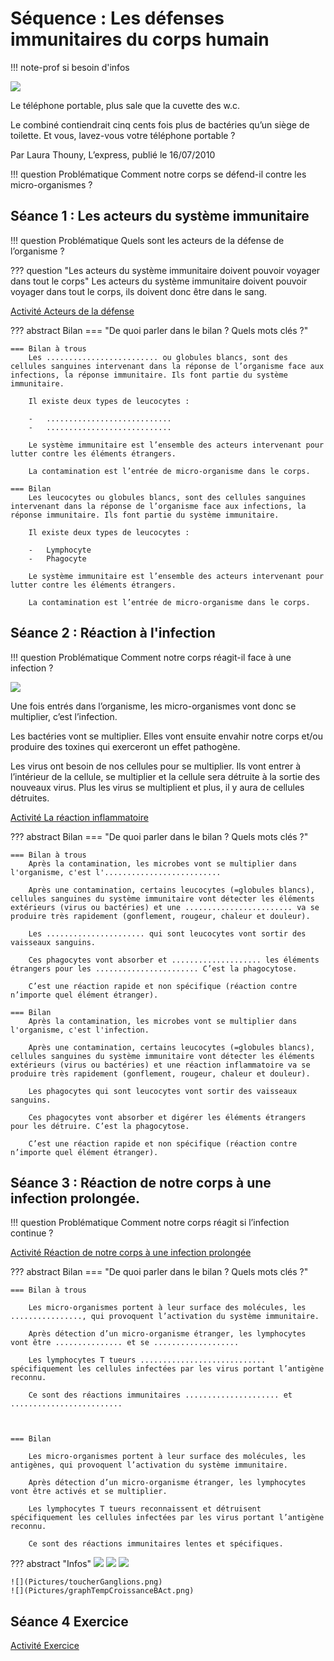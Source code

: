 # Séquence : Les défenses immunitaires du corps humain

!!! note-prof
    si besoin d'infos

![](Pictures/articleBacteriesHumain.png)

Le téléphone portable, plus sale que la cuvette des w.c.

Le combiné contiendrait cinq cents fois plus de bactéries qu’un siège de toilette. Et vous, lavez-vous votre téléphone portable ?

Par Laura Thouny, L’express, publié le 16/07/2010


!!! question Problématique
    Comment notre corps se défend-il contre les micro-organismes ?

    

## Séance 1 : Les acteurs du système immunitaire

!!! question Problématique
    Quels sont les acteurs de la défense de l’organisme ?

??? question "Les acteurs du système immunitaire doivent pouvoir voyager dans tout le corps"
    Les acteurs du système immunitaire doivent pouvoir voyager dans tout le corps, ils doivent donc être dans le sang.

[Activité Acteurs de la défense](../acteursSystImmu)



??? abstract Bilan
    === "De quoi parler dans le bilan ? Quels mots clés ?"

    === Bilan à trous
        Les ......................... ou globules blancs, sont des cellules sanguines intervenant dans la réponse de l’organisme face aux infections, la réponse immunitaire. Ils font partie du système immunitaire.

        Il existe deux types de leucocytes :

        -   ............................
        -   ............................

        Le système immunitaire est l’ensemble des acteurs intervenant pour lutter contre les éléments étrangers.

        La contamination est l’entrée de micro-organisme dans le corps.

    === Bilan
        Les leucocytes ou globules blancs, sont des cellules sanguines intervenant dans la réponse de l’organisme face aux infections, la réponse immunitaire. Ils font partie du système immunitaire.

        Il existe deux types de leucocytes :

        -   Lymphocyte
        -   Phagocyte

        Le système immunitaire est l’ensemble des acteurs intervenant pour lutter contre les éléments étrangers.

        La contamination est l’entrée de micro-organisme dans le corps.


## Séance 2 : Réaction à l'infection

!!! question Problématique
    Comment notre corps réagit-il face à une infection ?

![](Pictures/multipliMicroorga.png)


Une fois entrés dans l’organisme, les micro-organismes vont donc se multiplier, c’est l’infection.

Les bactéries vont se multiplier. Elles vont ensuite envahir notre corps et/ou produire des toxines qui exerceront un effet pathogène.

Les virus ont besoin de nos cellules pour se multiplier. Ils vont entrer à l’intérieur de la cellule, se multiplier et la cellule sera détruite à la sortie des nouveaux virus. Plus les virus se multiplient et plus, il y aura de cellules détruites.

[Activité La réaction inflammatoire](../inflammation)




??? abstract Bilan
    === "De quoi parler dans le bilan ? Quels mots clés ?"

    === Bilan à trous
        Après la contamination, les microbes vont se multiplier dans l'organisme, c'est l'..........................

        Après une contamination, certains leucocytes (=globules blancs), cellules sanguines du système immunitaire vont détecter les éléments extérieurs (virus ou bactéries) et une ........................ va se produire très rapidement (gonflement, rougeur, chaleur et douleur).

        Les ...................... qui sont leucocytes vont sortir des vaisseaux sanguins.

        Ces phagocytes vont absorber et .................... les éléments étrangers pour les ....................... C’est la phagocytose.

        C’est une réaction rapide et non spécifique (réaction contre n’importe quel élément étranger).

    === Bilan
        Après la contamination, les microbes vont se multiplier dans l'organisme, c'est l'infection.

        Après une contamination, certains leucocytes (=globules blancs), cellules sanguines du système immunitaire vont détecter les éléments extérieurs (virus ou bactéries) et une réaction inflammatoire va se produire très rapidement (gonflement, rougeur, chaleur et douleur).

        Les phagocytes qui sont leucocytes vont sortir des vaisseaux sanguins.

        Ces phagocytes vont absorber et digérer les éléments étrangers pour les détruire. C’est la phagocytose.

        C’est une réaction rapide et non spécifique (réaction contre n’importe quel élément étranger).



## Séance 3 : Réaction de notre corps à une infection prolongée.


!!! question Problématique
    Comment notre corps réagit si l’infection continue ?

[Activité Réaction de notre corps à une infection prolongée](../infectionContinue)



??? abstract Bilan
    === "De quoi parler dans le bilan ? Quels mots clés ?"

    === Bilan à trous
        
        Les micro-organismes portent à leur surface des molécules, les ................, qui provoquent l’activation du système immunitaire.

        Après détection d’un micro-organisme étranger, les lymphocytes vont être ............... et se ...................

        Les lymphocytes T tueurs ............................  spécifiquement les cellules infectées par les virus portant l’antigène reconnu.

        Ce sont des réactions immunitaires ..................... et .........................     



    === Bilan
    
        Les micro-organismes portent à leur surface des molécules, les antigènes, qui provoquent l’activation du système immunitaire.

        Après détection d’un micro-organisme étranger, les lymphocytes vont être activés et se multiplier.

        Les lymphocytes T tueurs reconnaissent et détruisent  spécifiquement les cellules infectées par les virus portant l’antigène reconnu.

        Ce sont des réactions immunitaires lentes et spécifiques.

??? abstract "Infos"
    ![](Pictures/lymphocyteT_2.jpg)
    ![](Pictures/lymphocyteT_3.jpg)
    ![](Pictures/localisationGanglions.png)

    ![](Pictures/toucherGanglions.png)
    ![](Pictures/graphTempCroissanceBAct.png)

## Séance 4 Exercice


[Activité Exercice](../exoActeursInfections)
